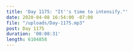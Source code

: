 ```yaml
---
title: 'Day 1175: "It''s time to intensify."'
date: 2020-04-08 16:54:00 -07:00
file: "/uploads/Day-1175.mp3"
post: Day 1175
duration: '00:08:31'
length: 6104858
---
```


